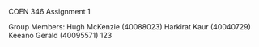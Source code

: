COEN 346 Assignment 1

Group Members:
Hugh McKenzie (40088023)
Harkirat Kaur (40040729)
Keeano Gerald (40095571)
123